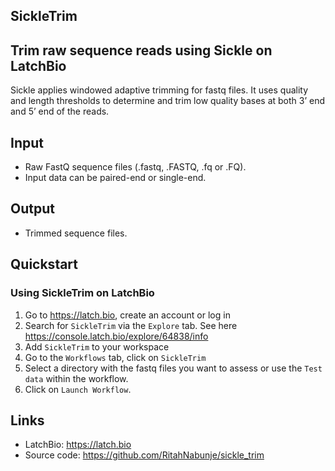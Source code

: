 SickleTrim
---

## Trim raw sequence reads using Sickle on LatchBio
Sickle applies windowed adaptive trimming for fastq files. It uses quality and length thresholds to determine and trim low quality bases at both 3’ end and 5’ end of the reads.

## Input
- Raw FastQ sequence files (.fastq, .FASTQ, .fq or .FQ). 
- Input data can be paired-end or single-end. 

## Output
- Trimmed sequence files.

## Quickstart
### Using SickleTrim on LatchBio
1. Go to https://latch.bio, create an account or log in
2. Search for `SickleTrim` via the `Explore` tab. See here https://console.latch.bio/explore/64838/info
3. Add `SickleTrim` to your workspace
4. Go to the `Workflows` tab, click on `SickleTrim`
5. Select a directory with the fastq files you want to assess or use the `Test data` within the workflow.
6. Click on `Launch Workflow`.


## Links
- LatchBio: https://latch.bio
- Source code: https://github.com/RitahNabunje/sickle_trim
